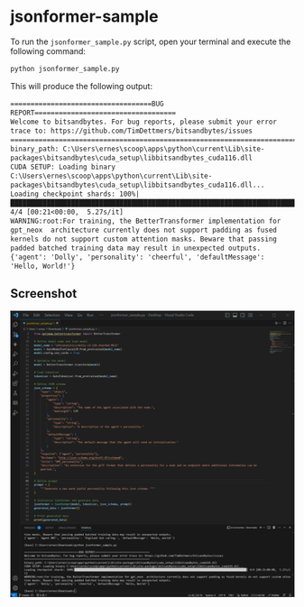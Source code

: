 # jsonformer-sample

To run the `jsonformer_sample.py` script, open your terminal and execute the following command:

```bash
python jsonformer_sample.py
```

This will produce the following output:

```
===================================BUG REPORT===================================
Welcome to bitsandbytes. For bug reports, please submit your error trace to: https://github.com/TimDettmers/bitsandbytes/issues
================================================================================
binary_path: C:\Users\ernes\scoop\apps\python\current\Lib\site-packages\bitsandbytes\cuda_setup\libbitsandbytes_cuda116.dll
CUDA SETUP: Loading binary C:\Users\ernes\scoop\apps\python\current\Lib\site-packages\bitsandbytes\cuda_setup\libbitsandbytes_cuda116.dll...
Loading checkpoint shards: 100%|██████████████████████████████████████████████████████████████████████████████████████████████████████████████| 4/4 [00:21<00:00,  5.27s/it]
WARNING:root:For training, the BetterTransformer implementation for gpt_neox  architecture currently does not support padding as fused kernels do not support custom attention masks. Beware that passing padded batched training data may result in unexpected outputs.
{'agent': 'Dolly', 'personality': 'cheerful', 'defaultMessage': 'Hello, World!'}
```

## Screenshot

![./Screenshot 2023-06-20 204612.png](Screenshot%202023-06-20%20204612.png)
